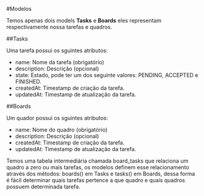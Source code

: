 
#Modelos

Temos apenas dois models **Tasks** e **Boards** eles representam respectivamente nossa tarefas e quadros.

##Tasks

Uma tarefa possui os sguintes atributos:

- name: Nome da tarefa (obrigatório)
- description: Descrição (opcional)
- state: Estado, pode ter um dos seguinte valores: PENDING, ACCEPTED e FINISHED.
- createdAt: Timestamp de criação da tarefa.
- updatedAt: Timestamp de atualização da tarefa.

##Boards

Um quador possui os sguintes atributos:

- name: Nome do quadro (obrigatório)
- description: Descrição (opcional)
- createdAt: Timestamp de criação da tarefa.
- updatedAt: Timestamp de atualização da tarefa.

Temos uma tabela intermediária chamada board_tasks que relaciona um quadro a zero ou mais tarefas, os modelos definem esse relacionamento através dos métodos: boards() em Tasks e tasks() em 
Boards, dessa forma é fácil determinar quais tarefas pertence a que quadro e quais quadros possuem determinada tarefa.